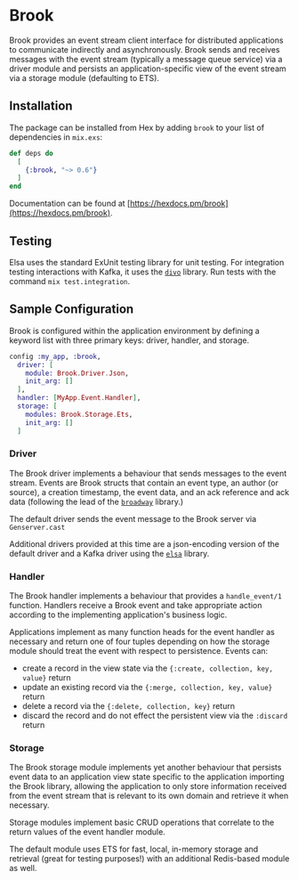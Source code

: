 # Brook

Brook provides an event stream client interface for distributed applications
to communicate indirectly and asynchronously. Brook sends and receives messages
with the event stream (typically a message queue service) via a driver module
and persists an application-specific view of the event stream via a storage module
(defaulting to ETS).

## Installation

The package can be installed from Hex by adding `brook` to
your list of dependencies in `mix.exs`:

```elixir
def deps do
  [
    {:brook, "~> 0.6"}
  ]
end
```

Documentation can be found at [https://hexdocs.pm/brook](https://hexdocs.pm/brook).

## Testing

Elsa uses the standard ExUnit testing library for unit testing. For integration testing
interactions with Kafka, it uses the [`divo`](https://github.com/smartcitiesdata/divo) library.
Run tests with the command `mix test.integration`.

## Sample Configuration

Brook is configured within the application environment by defining
a keyword list with three primary keys: driver, handler, and storage.

```elixir
config :my_app, :brook,
  driver: [
    module: Brook.Driver.Json,
    init_arg: []
  ],
  handler: [MyApp.Event.Handler],
  storage: [
    modules: Brook.Storage.Ets,
    init_arg: []
  ]
```

### Driver
The Brook driver implements a behaviour that sends messages to the event stream.
Events are Brook structs that contain an event type, an author (or source), a
creation timestamp, the event data, and an ack reference and ack data (following
the lead of the [`broadway`](https://github.com/plataformatec/broadway) library.)

The default driver sends the event message to the Brook server via `Genserver.cast`

Additional drivers provided at this time are a json-encoding version of the default
driver and a Kafka driver using the [`elsa`](https://github.com/bbalser/elsa) library.

### Handler
The Brook handler implements a behaviour that provides a `handle_event/1` function.
Handlers receive a Brook event and take appropriate action according to the implementing
application's business logic.

Applications implement as many function heads for the event handler as necessary and return
one of four tuples depending on how the storage module should treat the event with
respect to persistence. Events can:
- create a record in the view state via the `{:create, collection, key, value}` return
- update an existing record via the `{:merge, collection, key, value}` return
- delete a record via the `{:delete, collection, key}` return
- discard the record and do not effect the persistent view via the `:discard` return

### Storage
The Brook storage module implements yet another behaviour that persists event data to
an application view state specific to the application importing the Brook library, allowing
the application to only store information received from the event stream that is relevant to
its own domain and retrieve it when necessary.

Storage modules implement basic CRUD operations that correlate to the return values of
the event handler module.

The default module uses ETS for fast, local, in-memory storage and retrieval (great for
testing purposes!) with an additional Redis-based module as well.
